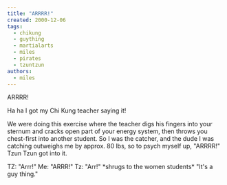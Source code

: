 ```yaml
---
title: "ARRRR!"
created: 2000-12-06
tags:
  - chikung
  - guything
  - martialarts
  - miles
  - pirates
  - tzuntzun
authors:
  - miles
---
```


ARRRR!

Ha ha I got my Chi Kung teacher saying it!

We were doing this exercise where the teacher digs his fingers into your sternum and cracks open part of your energy system, then throws you chest-first into another student. So I was the catcher, and the dude I was catching outweighs me by approx. 80 lbs, so to psych myself up, "ARRRR!" Tzun Tzun got into it.

TZ: "Arrr!" Me: "ARRR!" Tz: "Arr!" \*shrugs to the women students\* "It's a guy thing."

